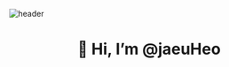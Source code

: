 
![header](https://capsule-render.vercel.app/api?type=waving&color=auto&height=250&section=header&text=Jaeu's%20GitHub&fontSize=70&animation=scaleIn)

<div align="center">
    <div>
        <h1> 👋 Hi, I’m @jaeuHeo </h1>
